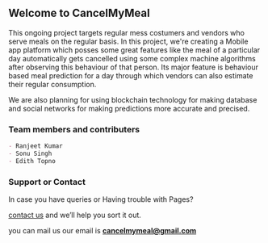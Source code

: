 ## Welcome to CancelMyMeal

This ongoing project targets regular mess costumers and vendors who serve meals on the regular basis.
In this project, we're creating a Mobile app platform which posses some great features like the meal of a particular day automatically gets cancelled using some complex machine algorithms after observing this behaviour of that person. Its major feature is behaviour based meal prediction for a day through which vendors can also estimate their regular consumption. 

We are also planning for using blockchain technology for making database and social networks for making predictions more accurate and precised.


### Team members and contributers
```markdown
- Ranjeet Kumar
- Sonu Singh
- Edith Topno

```



### Support or Contact

In case you have queries or Having trouble with Pages? 

[contact us](https://cancelmymeal@gmail.com/) and we’ll help you sort it out.

you can mail us our email is **cancelmymeal@gmail.com**
